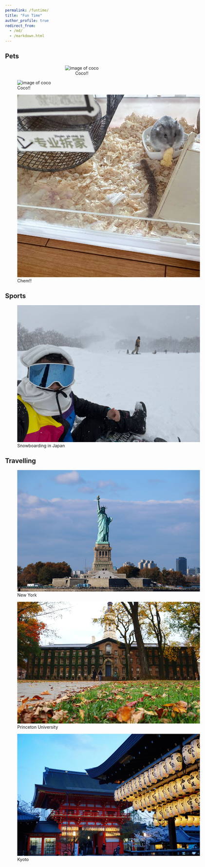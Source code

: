 ```yaml
---
permalink: /funtime/
title: "Fun Time"
author_profile: true
redirect_from: 
  - /md/
  - /markdown.html
---
```


## Pets


<center><img src="/images/coco.jpg" alt="image of coco" style="width: 600px"></center>
<center>Coco!!</center>

<figure style="width: 600px">
  <img src="/images/coco.jpg" alt="image of coco">
  <figcaption class="figure-caption text-center">Coco!!</figcaption>
</figure>

<figure style="width: 600px">
  <img src="/images/chem.jpg" alt="image of chem">
  <figcaption class="figure-caption text-center">Chem!!</figcaption>
</figure>

## Sports

<figure style="width: 600px">
  <img src="/images/snowboard.jpg" alt="snowboard">
  <figcaption class="figure-caption text-center">Snowboarding in Japan</figcaption>
</figure>

## Travelling

<figure style="width: 600px">
  <img src="/images/new_york.jpg" alt="new york">
  <figcaption class="figure-caption text-center">New York</figcaption>
</figure>

<figure style="width: 600px">
  <img src="/images/princeton.jpg" alt="princeton">
  <figcaption class="figure-caption text-center">Princeton University</figcaption>
</figure>

<figure style="width: 600px">
  <img src="/images/kyoto.jpg" alt="kyoto">
  <figcaption class="figure-caption text-center">Kyoto</figcaption>
</figure>